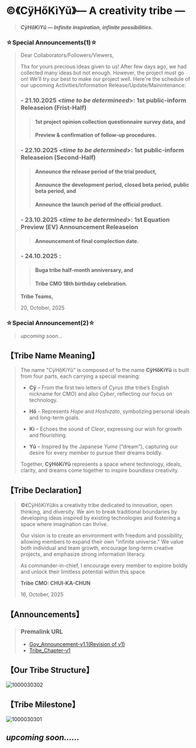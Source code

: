 # ©️《CÿHőKìYŭ》— A creativity tribe —
> _**CÿHőKìYŭ — Infinite inspiration, infinite possibilities.**_

### ☆Special Announcements(1)☆
> Dear Collaborators/Followers/Viewers,
> 
> Thx for yours precious ideas given to us! After few days ago, we had collected many ideas but not enough. However, the project must go on! We'll try our best to make our project well. Here're the schedule of our upcoming Activities/Information Release/Update/Mainintenance:
>
> ### - 21.10.2025 <_time to be determineed_>: 1st public-inform Releaseion (Frist-Half)
>> #### 1st project opinion collection questionnaire survey data, and
>> #### Preview & confirmation of follow-up procedures.
> ### - 22.10.2025 <_time to be determined_>: 1st public-inform Releaseion (Second-Half)
>> #### Announce the release period of the trial product,
>> #### Announce the development period, closed beta period, public beta period, and
>> #### Announce the launch period of the official product.
> ### - 23.10.2025 <_time to be determined_>: 1st Equation Preview (EV) Announcement Releaseion
>> #### Announcement of final complection date.
> ### - 24.10.2025 <Full Day>:
>> #### Buga tribe half-month anniversary, and
>> #### Tribe CMO 18th birthday celebration.
> **Tribe Teams,**
>
> 20, October, 2025
### ☆Special Announcement(2)☆
> _upcoming soon…_
## 【Tribe Name Meaning】
> The name "CÿHőKìYŭ" is composed of fo the name **CÿHőKìYŭ** is built from four parts, each carrying a special meaning:
> - **Cÿ** – From the first two letters of *Cyrus* (the tribe’s English nickname for CMO) and also *Cyber*, reflecting our focus on technology.
> 
> - **Hő** – Represents *Hope* and *Hoshizato*, symbolizing personal ideals and long-term goals.
>
> - **Kì** – Echoes the sound of *Clear*, expressing our wish for growth and flourishing.
> 
> - **Yŭ** – Inspired by the Japanese *Yume* (“dream”), capturing our desire for every member to pursue their dreams boldly.
> 
> Together, **CÿHőKìYŭ** represents a space where technology, ideals, clarity, and dreams come together to inspire boundless creativity.  
## 【Tribe Declaration】
> ©️《CÿHőKìYŭ》is a creativity tribe dedicated to innovation, open thinking, and diversity. We aim to break traditional boundaries by developing ideas inspired by existing technologies and fostering a space where imagination can thrive.
>
> Our vision is to create an environment with freedom and possibility, allowing members to expand their own "infinite universe." We value both individual and team growth, encourage long-term creative projects, and emphasize strong information literacy.
>
> As commander-in-chief, I encourage every member to explore boldly and unlock their limitless potential within this space.
>
> **Tribe CMO: CHUI-KA-CHUN**
>
> 16, October, 2025
## 【Announcements】
> ### Premalink URL
> - [Gov_Announcement-v1.1(Revision of v1)](https://github.com/CHUI-KA-CHUN/-c-CyHoKiYu-/blob/main/GovAnnouncement_v1-1.md)
> - [Tribe_Chapter-v1](https://github.com/CHUI-KA-CHUN/-c-CyHoKiYu-/blob/main/Tribe_Chapter-v1.md)
## 【Our Tribe Structure】
![1000030302](https://github.com/user-attachments/assets/0128b902-0091-4d71-860a-0602d1209a33)
## 【Tribe Milestone】
![1000030301](https://github.com/user-attachments/assets/353aa3be-b955-4a6f-b0ea-141881dbee6c)
## _upcoming soon……_
